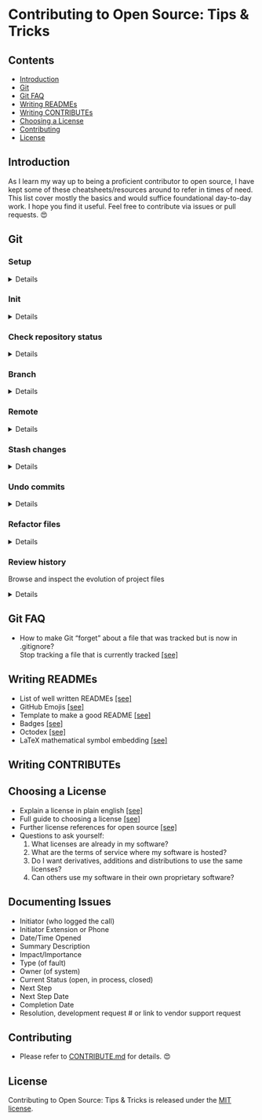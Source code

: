 # Contributing to Open Source: Tips & Tricks 

## Contents
- [Introduction](#Introduction)
- [Git](#Git)
- [Git FAQ](#Git-FAQ)
- [Writing READMEs](#Writing-READMEs)
- [Writing CONTRIBUTEs](#Writing-CONTRIBUTEs)
- [Choosing a License](#Choosing-a-license)
- [Contributing](#Contributing)
- [License](#License)

## Introduction
As I learn my way up to being a proficient contributor to open source, I have kept some of these cheatsheets/resources around to refer in times of need. This list cover mostly the basics and would suffice foundational day-to-day work. I hope you find it useful. Feel free to contribute via issues or pull requests. :heart_eyes:

## Git

### Setup
<details>
<summary>Details</summary>

###### Set the name you want attached to your commit transactions
```
git config --global user.name "<name>"
```

###### Set the email you want attached to your commit transactions
```
git config --global user.email "<email address>"
```
###### Should you need it, you may configure a proxy to connect with remotes
```
git config --global http.proxy <proxy address>
```

</details>

### Init
<details>
<summary>Details</summary>
  
###### Create a new directory, and initialize it with git-specific functions
```
git init <repository-name>
# git init my-repo
```

###### Download a project and its entire version history
```
git clone <url>
```

###### Change into directory of specified repository
```
cd <repository-name>
# cd my-repo
```

###### Create files in the project directory
```
touch <filename>
# touch README.md
# touch .gitignore 
```

###### Specify files to ignore / avoid being tracked by git in .gitignore text file
```
<filename>
# app.py
# reference.txt
# *.log          # * indicates a wildcard
# *.txt
# build/
```

###### Write contents into text files
```
echo <filename-to-write>><filename>
# echo *.log>.gitignore          # rewrite the file
# echo *.log>>.gitignore         # append to the file
```

###### List all ignored files in this project
```
git ls-files --other --ignored --exclude-standard
```

###### Stage files
```
git add <filename>
# git add README.md
# git add .          # . indicates all files (except the ones specified in .gitignore)
# git add *          # * indicates a wildcard
# git add *.html
# git add *.txt 
```

###### Take a snapshot of the staging area
```
git commit -m <descriptive-message>
# git commit -m "added a button"
```

###### Unstage the file, but preserve its contents
```
git reset <filename>
```

###### Provide the path for the repository you created on github
```
git remote add <remote-name> <github-link>
# git remote add origin https://github.com/YOUR-USERNAME/YOUR-REPOSITORY.git
```

###### After commit, push to remote repo aka origin, and commit to master
```
git push <remote-name> <remote-branch-name>
# git push origin master
```

</details>

### Check repository status
<details>
<summary>Details</summary>
  
###### Lists all new or modified files to be committed
```
git status
```

###### Show file differences not yet staged
```
git diff
```

###### Show file differences between staging and the last file version
```
git diff --staged
```

</details>

### Branch
<details>
<summary>Details</summary>
  
###### List all local branches in the current repository
```
git branch
```

###### Create new local branch
```
git branch <local-branch-name>          # create a local branch
git checkout -b <local-branch-name>     # create a local branch and checkout to that branch
```

###### Create new local branch from remote branch
```
git branch <local-branch-name> <remote-name>/<remote-branch-name>
git checkout -b <local-branch-name> <remote-name>/<remote-branch-name>    # this allows you to set local-branch-name on your own
git checkout --track <remote-name>/<remote-branch-name>                   # this sets the local-branch-name as remote-branch-name
```

###### Go to branch
```
git checkout <local-branch-name>
# git checkout master          # go to master branch
```

###### Merge branches to source branch 
```
git merge <branch-name>                # merge specified branch to current branch
# git merge some-other-branch master   # merge some-other-branch to master 
```

###### Use -a to skip staging step while commit, but untracked files must use 'git add'
```
git commit -a -m 'message'
```

###### List all remote branches
```
git branch -r
```

###### Create new remote branch / update remote branch from local branch
```
git push <remote-name> <local-branch-name>:<remote-branch-name>
```

###### Set branch upstream (ie. set the remote branch where the local branch push/pull directly)
```
git branch -u <remote-name>/<remote-branch-name>
git branch --set-upstream-to <remote-name>/<remote-branch-name>
```

###### See branch (increasing verbosity)
```
git branch (view local branch name only)
git branch -v (shows latest commit)
git branch -vv (shows upstream branch)
```

###### Delete remote branch
```
git push <remote-name> :<remote-branch-name>
git push <remote-name> --delete <remote-branch-name>
```

###### Delete local branch
```
git branch -d [local-branch-name]
```

###### Make a branch to be master 
```
git checkout better_branch
git merge --strategy=ours master    # keep the content of this branch, but record a merge
git checkout master
git merge better_branch             # fast-forward master up to the merge
```

###### Rename branch 
```
git checkout <old_name>                # go to branch to rename
git branch -m <new_name>               # rename the branch
git push origin --delete <old_name>    # delete the <old_name> remote branch
git push origin -u <new_name>          # push the <new_name> local branch & reset the upstream branch
```

</details>

### Remote
<details>
<summary>Details</summary>
  
###### List remote files
```
git remote
```

###### Clone remote repository
```
git clone <clone-url>
```

###### Go out to any server and get any latest changes
```
git fetch <remote-name>
git fetch --all
```

###### Fetch and merge the changes from the remote branch into current branch
```
git pull <remote-name>
```

###### Add a remote
```
git remote add <remote-name> <github-link>
# git remote add myRepo http://github.com/somerepo.git
```

###### Remove a remote
```
git remote remove <remote-name>
```

###### Set up a branch to track a remote branch
```
git chekcout <branch-name>
git branch -u <remote-name>/<branch-name>
```

###### Show remote URLs
```
git remote -v
```

###### Set remote URLs
```
git remote set-url <remote-name> <url>
```

###### Clear local pointers to non-existing remote branches
```
git remote prune <remote-name>
```

###### Add & push to multiple remotes
```
git remote add <remote-name> <primary-repo-url>
git remote set-url --add --push <remote-name> <primary-repo-url>          # Re-register remote as a push URL
git remote set-url --add --push <remote-name> <secondary-repo-url>        # Add another push URL to this remote
```

###### Fetch from multiple remotes (not git pull, since you cannot merge many remotes into one)
```
git fetch --all                                       # fetch from multiple remotes
git checkout <branch-name>                            # checkout to the branch you want to work with
git reset --hard <remote-name>/<branch-name>          # switch remotes to access the work done on each one & further work
```

</details>

### Stash changes
<details>
<summary>Details</summary>
  
###### Stash unstaged stuff somewhere and come back later
```
git stash
```

###### List all stashed changesets
```
git stash list
```

###### Apply stashed items
```
git stash apply 
```

###### Restore the most recently stashed files
```
git stash pop
```

###### Discard the most recently stashed changeset
```
git stash drop
```

</details>

### Undo commits
<details>
<summary>Details</summary>
  
###### Undo all commits after [commit], preserving changes locally
```
git reset <commit-hash>
```

###### Revert commit
```
git revert <commit-hash>
git checkout <current-branch>          # To fix detached head
```

###### Discard all history and changes back to the specified commit
```
git reset --hard <commit-hash>
```

</details>

### Refactor files
<details>
<summary>Details</summary>
  
###### Delete the file from the working directory and stages the deletion
```
git rm <filename>
```

###### Stop tracking a file that is currently tracked

```
git rm --cached <filename>
git rm -r --cached <folder>    # if you want to remove a whole folder, you need to remove all files in it recursively
```

###### Change the file name and prepare it for commit
```
git mv <filename-original> <file-renamed>
```

</details>

### Review history
Browse and inspect the evolution of project files
<details>
<summary>Details</summary>
  
###### List version history for the current branch
```
git log
git log --oneline          # simplified output
```

###### List version history for a file, including renames
```
git log --follow <file>
```

###### Show content differences between two branches
```
git diff <first-branch>...<second-branch>
```

###### Output metadata and content changes of the specified commit
```
git show <commit-hash>
```

###### Test / work with previous commit 
```
git checkout <commit-hash>
```

</details>

## Git FAQ
- How to make Git “forget” about a file that was tracked but is now in .gitignore? \
  Stop tracking a file that is currently tracked [[see]](#Refactor-files)

## Writing READMEs
- List of well written READMEs [[see]](https://github.com/matiassingers/awesome-readme)
- GitHub Emojis [[see]](https://github.com/ikatyang/emoji-cheat-sheet/blob/master/README.md)
- Template to make a good README [[see]](https://gist.github.com/PurpleBooth/109311bb0361f32d87a2)
- Badges [[see]](https://shields.io/)
- Octodex [[see]](https://octodex.github.com/)
- LaTeX mathematical symbol embedding [[see]](https://www.codecogs.com/latex/eqneditor.php)

## Writing CONTRIBUTEs

## Choosing a License
- Explain a license in plain english [[see]](https://tldrlegal.com/)
- Full guide to choosing a license [[see]](https://choosealicense.com/)
- Further license references for open source [[see]](https://opensource.org/licenses)
- Questions to ask yourself:
  1. What licenses are already in my software?
  2. What are the terms of service where my software is hosted?
  3. Do I want derivatives, additions and distributions to use the same licenses?
  4. Can others use my software in their own proprietary software?

## Documenting Issues
- Initiator (who logged the call)
- Initiator Extension or Phone 
- Date/Time Opened
- Summary Description
- Impact/Importance
- Type (of fault)
- Owner (of system)
- Current Status (open, in process, closed)
- Next Step
- Next Step Date
- Completion Date
- Resolution, development request # or link to vendor support request

## Contributing
- Please refer to [CONTRIBUTE.md](./CONTRIBUTE.md) for details. :heart_eyes:

## License
Contributing to Open Source: Tips & Tricks is released under the [MIT license](./LICENSE).
